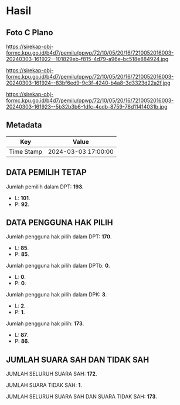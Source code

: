 # Hasil

## Foto C Plano

https://sirekap-obj-formc.kpu.go.id/b4d7/pemilu/ppwp/72/10/05/20/16/7210052016003-20240303-161922--101829eb-f815-4d79-a96e-bc518e884924.jpg

https://sirekap-obj-formc.kpu.go.id/b4d7/pemilu/ppwp/72/10/05/20/16/7210052016003-20240303-161924--83bf6ed9-9c3f-4240-b4a8-3d3323d22a2f.jpg

https://sirekap-obj-formc.kpu.go.id/b4d7/pemilu/ppwp/72/10/05/20/16/7210052016003-20240303-161923--5b32b3b6-1dfc-4cdb-8759-78d11414031b.jpg


## Metadata

| Key        | Value               |
| ---------- | ------------------- |
| Time Stamp | 2024-03-03 17:00:00 |


## DATA PEMILIH TETAP

Jumlah pemilih dalam DPT: **193**.
 * L: **101**.
 * P: **92**.

## DATA PENGGUNA HAK PILIH

Jumlah pengguna hak pilih dalam DPT: **170**.
 * L: **85**.
 * P: **85**.

Jumlah pengguna hak pilih dalam DPTb: **0**.
 * L: **0**.
 * P: **0**.

Jumlah pengguna hak pilih dalam DPK: **3**.
 * L: **2**.
 * P: **1**.

Jumlah pengguna hak pilih: **173**.
 * L: **87**.
 * P: **86**.

## JUMLAH SUARA SAH DAN TIDAK SAH

JUMLAH SELURUH SUARA SAH: **172**.

JUMLAH SUARA TIDAK SAH: **1**.

JUMLAH SELURUH SUARA SAH DAN SUARA TIDAK SAH: **173**.


